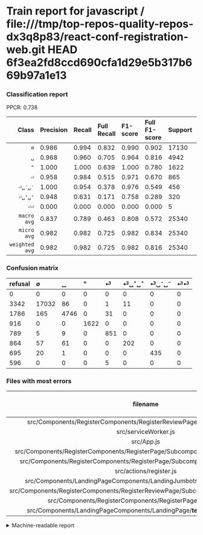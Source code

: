 # Train report for javascript / file:///tmp/top-repos-quality-repos-dx3q8p83/react-conf-registration-web.git HEAD 6f3ea2fd8ccd690cfa1d29e5b317b669b97a1e13

### Classification report

PPCR: 0.738

| Class | Precision | Recall | Full Recall | F1-score | Full F1-score | Support | Full Support | PPCR |
|------:|:----------|:-------|:------------|:---------|:---------|:--------|:-------------|:-----|
| `∅` | 0.986| 0.994| 0.832| 0.990| 0.902| 17130| 20472| 0.837 |
| `␣` | 0.968| 0.960| 0.705| 0.964| 0.816| 4942| 6728| 0.735 |
| `"` | 1.000| 1.000| 0.639| 1.000| 0.780| 1622| 2538| 0.639 |
| `⏎` | 0.958| 0.984| 0.515| 0.971| 0.670| 865| 1654| 0.523 |
| `⏎␣⁻␣⁻` | 1.000| 0.954| 0.378| 0.976| 0.549| 456| 1151| 0.396 |
| `⏎␣⁺␣⁺` | 0.948| 0.631| 0.171| 0.758| 0.289| 320| 1184| 0.270 |
| `⏎⏎` | 0.000| 0.000| 0.000| 0.000| 0.000| 5| 601| 0.008 |
| `macro avg` | 0.837| 0.789| 0.463| 0.808| 0.572| 25340| 34328| 0.738 |
| `micro avg` | 0.982| 0.982| 0.725| 0.982| 0.834| 25340| 34328| 0.738 |
| `weighted avg` | 0.982| 0.982| 0.725| 0.982| 0.816| 25340| 34328| 0.738 |

### Confusion matrix

|refusal|  ∅| ␣| "| ⏎| ⏎␣⁺␣⁺| ⏎␣⁻␣⁻| ⏎⏎| 
|:---|:---|:---|:---|:---|:---|:---|:---|
|0 |0 |0 |0 |0 |0 |0 |0 |
|3342 |17032 |86 |0 |1 |11 |0 |0 |
|1786 |165 |4746 |0 |31 |0 |0 |0 |
|916 |0 |0 |1622 |0 |0 |0 |0 |
|789 |5 |9 |0 |851 |0 |0 |0 |
|864 |57 |61 |0 |0 |202 |0 |0 |
|695 |20 |1 |0 |0 |0 |435 |0 |
|596 |0 |0 |0 |5 |0 |0 |0 |

### Files with most errors

| filename | number of errors|
|:----:|:-----|
| src/Components/RegisterComponents/RegisterReviewPage/RegisterReviewPage.js | 37 |
| src/serviceWorker.js | 32 |
| src/App.js | 27 |
| src/Components/RegisterComponents/RegisterPage/Subcomponents/RegisteringContent.js | 20 |
| src/Components/RegisterComponents/RegisterPage/Subcomponents/RegisterButtons.js | 18 |
| src/actions/register.js | 18 |
| src/Components/LandingPageComponents/LandingJumbotron/LandingJumbotron.js | 14 |
| src/Components/RegisterComponents/RegisterReviewPage/Subcomponents/CreditCardInput.js | 11 |
| src/Components/RegisterComponents/RegisterPage/RegisterPage.js | 11 |
| src/Components/LandingPageComponents/LandingPage/__tests__/LandingPage.test.js | 11 |

<details>
    <summary>Machine-readable report</summary>
```json
{
  "cl_report": {"\"": {"f1-score": 1.0, "precision": 1.0, "recall": 1.0, "support": 1622}, "macro avg": {"f1-score": 0.8084899308058484, "precision": 0.8371963029449361, "recall": 0.7890901976115511, "support": 25340}, "micro avg": {"f1-score": 0.982162588792423, "precision": 0.982162588792423, "recall": 0.982162588792423, "support": 25340}, "weighted avg": {"f1-score": 0.9815582664630478, "precision": 0.9818197952245004, "recall": 0.982162588792423, "support": 25340}, "\u2205": {"f1-score": 0.9899735534307884, "precision": 0.9857051912726431, "recall": 0.9942790426152948, "support": 17130}, "\u23ce": {"f1-score": 0.970907016543069, "precision": 0.9583333333333334, "recall": 0.9838150289017341, "support": 865}, "\u23ce\u23ce": {"f1-score": 0.0, "precision": 0.0, "recall": 0.0, "support": 5}, "\u23ce\u2423\u207a\u2423\u207a": {"f1-score": 0.7579737335834896, "precision": 0.9483568075117371, "recall": 0.63125, "support": 320}, "\u23ce\u2423\u207b\u2423\u207b": {"f1-score": 0.9764309764309764, "precision": 1.0, "recall": 0.9539473684210527, "support": 456}, "\u2423": {"f1-score": 0.9641442356526155, "precision": 0.9679787884968387, "recall": 0.9603399433427762, "support": 4942}},
  "cl_report_full": {"\"": {"f1-score": 0.7798076923076923, "precision": 1.0, "recall": 0.6390858944050434, "support": 2538}, "macro avg": {"f1-score": 0.5722183989971764, "precision": 0.8371963029449361, "recall": 0.4627874787080519, "support": 34328}, "micro avg": {"f1-score": 0.8342159951732923, "precision": 0.982162588792423, "recall": 0.7250058261477511, "support": 34328}, "weighted avg": {"f1-score": 0.816349209676602, "precision": 0.9639028128107525, "recall": 0.7250058261477511, "support": 34328}, "\u2205": {"f1-score": 0.9023337130142246, "precision": 0.9857051912726431, "recall": 0.8319656115670183, "support": 20472}, "\u23ce": {"f1-score": 0.6695515342250198, "precision": 0.9583333333333334, "recall": 0.5145102781136639, "support": 1654}, "\u23ce\u23ce": {"f1-score": 0.0, "precision": 0.0, "recall": 0.0, "support": 601}, "\u23ce\u2423\u207a\u2423\u207a": {"f1-score": 0.2891911238367931, "precision": 0.9483568075117371, "recall": 0.17060810810810811, "support": 1184}, "\u23ce\u2423\u207b\u2423\u207b": {"f1-score": 0.5485498108448928, "precision": 1.0, "recall": 0.3779322328410078, "support": 1151}, "\u2423": {"f1-score": 0.8160949187516121, "precision": 0.9679787884968387, "recall": 0.705410225921522, "support": 6728}},
  "ppcr": 0.7381729200652528
}
```
</details>

